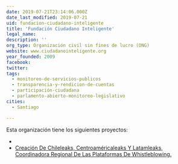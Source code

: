 ```yaml
---
date: 2019-07-21T23:14:06.000Z
date_last_modified: 2019-07-21
uid: fundacion-ciudadano-inteligente
title: 'Fundación Ciudadano Inteligente'
legal_name: 
description: ''
org_type: Organización civil sin fines de lucro (ONG)
website: www.ciudadanointeligente.org
year_founded: 2009
facebook: 
twitter: 
tags:
  - monitoreo-de-servicios-publicos
  - transparencia-y-rendicion-de-cuentas
  - participación-ciudadana
  - parlamento-abierto-monitoreo-legislativo
cities: 
  - Santiago

---
```


Esta organización tiene los siguientes proyectos:

- [](/proyectos/creacion-de-chileleaks-centroamericaleaks-y-latamleaks-coordinadora-regional-de-las-plataformas-de-whistleblowing)
- [Creación De Chileleaks, Centroaméricaleaks Y  Latamleaks, Coordinadora Regional De Las Plataformas De Whistleblowing.](/proyectos/creacion-de-chileleaks-centroamericaleaks-y-latamleaks-coordinadora-regional-de-las-plataformas-de-whistleblowing)
